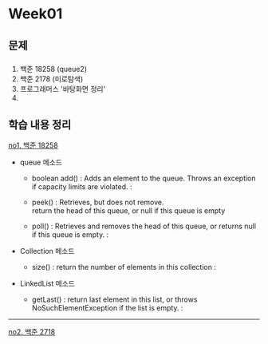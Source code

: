 # Week01

## 문제
### 
1. 백준 18258 (queue2)
2. 백준 2178 (미로탐색)
3. 프로그래머스 '바탕화면 정리'
4.

## 학습 내용 정리
[no1. 백준 18258](https://www.acmicpc.net/problem/18258)
- queue 메소드
  -  boolean add() : Adds an element to the queue. Throws an exception if capacity limits are violated.
                    : 
  
  - peek() : Retrieves, but does not remove. <br> return the head of this queue, or null if this queue is empty
  - poll() : Retrieves and removes the head of this queue, or returns null if this queue is empty.
           : 

- Collection 메소드
  - size() : return the number of elements in this collection
           : 

- LinkedList 메소드
  - getLast() : return last element in this list, or throws NoSuchElementException if the list is empty.
                 :
*****
[no2. 백준 2718](https://www.acmicpc.net/problem/2178)

